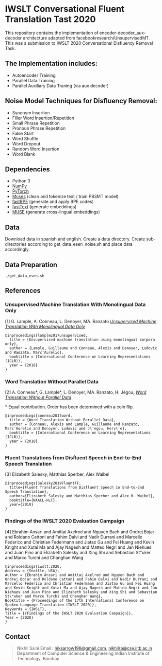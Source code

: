 
# IWSLT Conversational Fluent Translation Tast 2020
This repository contains the implementation of encoder-decoder_aux-decoder architecture adapted from facebookresearch/UnsupervisedMT. This was a submission to IWSLT 2020 Conversational Disfluency Removal Task.

## The Implementation includes:
- Autoencoder Training
- Parallel Data Training
- Parallel Auxiliary Data Traning (via aux decoder)

## Noise Model Techniques for Disfluency Removal:
- Synonym Insertion
- Filler Word Insertion/Repetition
- Small Phrase Repetition
- Pronoun Phrase Repetition
- False Start
- Word Shuffle
- Word Dropout
- Random Word Insertion
- Word Blank

## Dependencies

* Python 3
* [NumPy](http://www.numpy.org/)
* [PyTorch](http://pytorch.org/) 
* [Moses](http://www.statmt.org/moses/) (clean and tokenize text / train PBSMT model)
* [fastBPE](https://github.com/glample/fastBPE) (generate and apply BPE codes)
* [fastText](https://github.com/facebookresearch/fastText) (generate embeddings)
* [MUSE](https://github.com/facebookresearch/MUSE) (generate cross-lingual embeddings)

## Data
Download data in spanish and english. Create a data directory. Create sub-directories according to get_data_esen_noise.sh and place data accordingly. 

## Data Preparation

    ./get_data_esen.sh

## References

### Unsupervised Machine Translation With Monolingual Data Only

[1] G. Lample, A. Conneau, L. Denoyer, MA. Ranzato [*Unsupervised Machine Translation With Monolingual Data Only*](https://arxiv.org/abs/1711.00043)

```
@inproceedings{lample2017unsupervised,
  title = {Unsupervised machine translation using monolingual corpora only},
  author = {Lample, Guillaume and Conneau, Alexis and Denoyer, Ludovic and Ranzato, Marc'Aurelio},
  booktitle = {International Conference on Learning Representations (ICLR)},
  year = {2018}
}
```

### Word Translation Without Parallel Data

[2] A. Conneau\*, G. Lample\*, L. Denoyer, MA. Ranzato, H. Jégou, [*Word Translation Without Parallel Data*](https://arxiv.org/pdf/1710.04087.pdf)

\* Equal contribution. Order has been determined with a coin flip.
```
@inproceedings{conneau2017word,
  title = {Word Translation Without Parallel Data},
  author = {Conneau, Alexis and Lample, Guillaume and Ranzato, Marc'Aurelio and Denoyer, Ludovic and J\'egou, Herv\'e},
  booktitle = {International Conference on Learning Representations (ICLR)},
  year = {2018}
}
```

### Fluent Translations from Disfluent Speech in End-to-End Speech Translation

[3] Elizabeth Salesky, Matthias Sperber, Alex Waibel
```
@inproceedings{Salesky2019FluentTF,
  title={Fluent Translations from Disfluent Speech in End-to-End Speech Translation},
  author={Elizabeth Salesky and Matthias Sperber and Alex H. Waibel},
  booktitle={NAACL-HLT},
  year={2019}
}
```
### Findings of the IWSLT 2020 Evaluation Campaign

[4] Ebrahim Ansari and Amittai Axelrod and Nguyen Bach and Ondrej Bojar and Roldano Cattoni and Fahim Dalvi and Nadir Durrani and Marcello Federico and Christian Federmann and Jiatao Gu and Fei Huang and Kevin Knight and Xutai Ma and Ajay Nagesh and Matteo Negri and Jan Niehues and Juan Pino and Elizabeth Salesky and Xing Shi and Sebastian St\"uker and Marco Turchi and Changhan Wang
```
@inproceedings{iwslt:2020,  
Address = {Seattle, USA},  
Author = {Ebrahim Ansari and Amittai Axelrod and Nguyen Bach and Ondrej Bojar and Roldano Cattoni and Fahim Dalvi and Nadir Durrani and Marcello Federico and Christian Federmann and Jiatao Gu and Fei Huang and Kevin Knight and Xutai Ma and Ajay Nagesh and Matteo Negri and Jan Niehues and Juan Pino and Elizabeth Salesky and Xing Shi and Sebastian St\"uker and Marco Turchi and Changhan Wang},  
Booktitle = {Proceedings of the 17th International Conference on Spoken Language Translation (IWSLT 2020)},  
Keywords = {IWSLT},  
Title = {{Findings of the IWSLT 2020 Evaluation Campaign}},  
Year = {2020}  
}
```
## Contact

> Nikhil Saini
> Email : niksarrow196@gmail.com, nikhilra@cse.iitb.ac.in
> Department of Computer Science & Engineering 
> Indian Institute of Technology, Bombay

